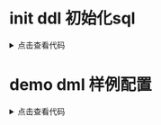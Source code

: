 # init ddl 初始化sql

<details>
<summary>点击查看代码</summary>
<pre>
<code>
-- action_variable: table
CREATE TABLE `action_variable`
(
    `id`        bigint(20) NOT NULL AUTO_INCREMENT,
    `action_id` bigint(20)          DEFAULT '0',
    `vid`       bigint(20) NOT NULL DEFAULT '0' COMMENT '变量id',
    PRIMARY KEY (`id`),
    UNIQUE KEY `uniq_one` (`action_id`, `vid`),
    KEY `idx_vid` (`vid`)
) ENGINE = InnoDB
  DEFAULT CHARSET = utf8mb4
  COLLATE = utf8mb4_unicode_ci;

-- No native definition for element: idx_vid (index)

-- common_config: table
CREATE TABLE `common_config`
(
`id`    bigint(20)                               NOT NULL AUTO_INCREMENT,
`group` varchar(255) COLLATE utf8mb4_unicode_ci  NOT NULL DEFAULT '',
`key`   varchar(128) COLLATE utf8mb4_unicode_ci           DEFAULT NULL,
`value` varchar(2000) COLLATE utf8mb4_unicode_ci NOT NULL DEFAULT '',
`sort`  int(11)                                  NOT NULL DEFAULT '0',
PRIMARY KEY (`id`),
KEY `idx_key` (`group`, `key`)
) ENGINE = InnoDB
DEFAULT CHARSET = utf8mb4
COLLATE = utf8mb4_unicode_ci;

-- No native definition for element: idx_key (index)

-- common_text: table
CREATE TABLE `common_text`
(
`id`   bigint(20)                               NOT NULL AUTO_INCREMENT,
`fid`  bigint(20)                               NOT NULL DEFAULT '0' COMMENT '关联表主键',
`text` varchar(5000) COLLATE utf8mb4_unicode_ci NOT NULL DEFAULT '' COMMENT '文本',
`type` int(11)                                  NOT NULL DEFAULT '0' COMMENT '文本类型',
PRIMARY KEY (`id`),
KEY `idx_fid` (`fid`)
) ENGINE = InnoDB
DEFAULT CHARSET = utf8mb4
COLLATE = utf8mb4_unicode_ci COMMENT ='大字段存储';

-- No native definition for element: idx_fid (index)

-- component: table
CREATE TABLE `component`
(
`id`               bigint(20)                              NOT NULL AUTO_INCREMENT,
`name`             varchar(255) COLLATE utf8mb4_unicode_ci NOT NULL DEFAULT '',
`data_source_id`   bigint(20)                              NOT NULL DEFAULT '0',
`data_source_type` int(11)                                 NOT NULL DEFAULT '0',
`version`          int(11)                                 NOT NULL DEFAULT '0',
`is_active`        tinyint(1)                              NOT NULL DEFAULT '0',
`is_del`           tinyint(1)                              NOT NULL DEFAULT '0',
PRIMARY KEY (`id`)
) ENGINE = InnoDB
DEFAULT CHARSET = utf8mb4
COLLATE = utf8mb4_unicode_ci COMMENT ='组件';

-- component_text: table
CREATE TABLE `component_text`
(
`id`   bigint(20)                               NOT NULL AUTO_INCREMENT,
`fid`  bigint(20)                               NOT NULL DEFAULT '0' COMMENT '关联表主键',
`text` varchar(5000) COLLATE utf8mb4_unicode_ci NOT NULL DEFAULT '' COMMENT '文本',
`type` int(11)                                  NOT NULL DEFAULT '0' COMMENT '文本类型',
PRIMARY KEY (`id`),
KEY `idx_fid` (`fid`)
) ENGINE = InnoDB
DEFAULT CHARSET = utf8mb4
COLLATE = utf8mb4_unicode_ci COMMENT ='大字段存储';

-- No native definition for element: idx_fid (index)

-- data_source: table
CREATE TABLE `data_source`
(
`id`        bigint(20)                              NOT NULL AUTO_INCREMENT,
`name`      varchar(255) COLLATE utf8mb4_unicode_ci NOT NULL DEFAULT '',
`type`      int(11)                                 NOT NULL DEFAULT '0' COMMENT '类型 1数据库 2 dubbo',
`version`   int(11)                                 NOT NULL DEFAULT '0',
`is_active` tinyint(1)                              NOT NULL DEFAULT '1',
PRIMARY KEY (`id`)
) ENGINE = InnoDB
DEFAULT CHARSET = utf8mb4
COLLATE = utf8mb4_unicode_ci COMMENT ='数据源';

-- variable: table
CREATE TABLE `variable`
(
`id`          bigint(20)                              NOT NULL AUTO_INCREMENT COMMENT ' ',
`name`        varchar(100) COLLATE utf8mb4_unicode_ci NOT NULL DEFAULT '' COMMENT '变量名',
`cid`         bigint(20)                              NOT NULL DEFAULT '0' COMMENT 'component id 组件id',
`cres_path`   varchar(255) COLLATE utf8mb4_unicode_ci NOT NULL DEFAULT '' COMMENT 'json_path',
`type`        int(11)                                 NOT NULL DEFAULT '0',
`type_path`   varchar(300) COLLATE utf8mb4_unicode_ci NOT NULL DEFAULT '' COMMENT '类型：java类路径',
`renderer_id` bigint                                           default 0 not null comment '渲染器id',
`version`     int(11)                                 NOT NULL DEFAULT '0' COMMENT '版本号',
`domain`      int(11)                                 NOT NULL DEFAULT '0',
`is_del`      tinyint(1)                              NOT NULL DEFAULT '0',
`is_active`   tinyint(1)                              NOT NULL DEFAULT '1',
`create_time` datetime                                         DEFAULT NULL,
`update_time` datetime                                         DEFAULT NULL,
`busi_code`   varchar(64) COLLATE utf8mb4_unicode_ci  NOT NULL DEFAULT '',
`note`        varchar(255) COLLATE utf8mb4_unicode_ci NOT NULL DEFAULT '' COMMENT '描述 备注',
PRIMARY KEY (`id`)
) ENGINE = InnoDB
DEFAULT CHARSET = utf8mb4
COLLATE = utf8mb4_unicode_ci;
</code>
</pre>
</details>

# demo dml 样例配置
<details>
<summary>点击查看代码</summary>
<pre><code>

</code></pre>
</details>